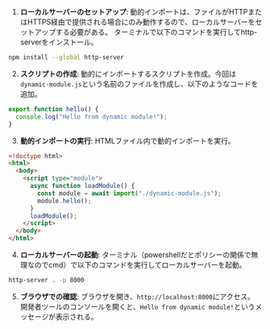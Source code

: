 1. **ローカルサーバーのセットアップ**:
   動的インポートは、ファイルがHTTPまたはHTTPS経由で提供される場合にのみ動作するので、ローカルサーバーをセットアップする必要がある。
   ターミナルで以下のコマンドを実行してhttp-serverをインストール。

```bash
npm install --global http-server
```

2. **スクリプトの作成**:
   動的にインポートするスクリプトを作成。今回は`dynamic-module.js`という名前のファイルを作成し、以下のようなコードを追加。

```javascript
export function hello() {
  console.log("Hello from dynamic module!");
}
```

3. **動的インポートの実行**:
   HTMLファイル内で動的インポートを実行。

```html
<!doctype html>
<html>
  <body>
    <script type="module">
      async function loadModule() {
        const module = await import("./dynamic-module.js");
        module.hello();
      }
      loadModule();
    </script>
  </body>
</html>
```

4. **ローカルサーバーの起動**:
   ターミナル（powershellだとポリシーの関係で無理なのでcmd）で以下のコマンドを実行してローカルサーバーを起動。

```bash
http-server . -p 8000
```

5. **ブラウザでの確認**:
   ブラウザを開き、`http://localhost:8000`にアクセス。
   開発者ツールのコンソールを開くと、`Hello from dynamic module!`というメッセージが表示される。
